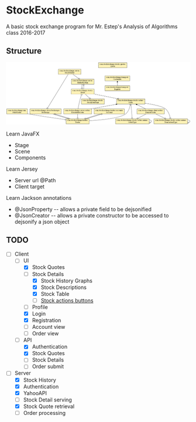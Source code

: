 # StockExchange

A basic stock exchange program for Mr. Estep's Analysis of Algorithms class 2016-2017


## Structure

![alt text](docs/class_diagram.png "Logo Title Text 1")

Learn JavaFX
* Stage
* Scene
* Components

Learn Jersey
* Server url @Path
* Client target

Learn Jackson annotations
* @JsonProperty -- allows a private field to be dejsonified
* @JsonCreator -- allows a private constructor to be accessed to dejsonify a json object

## TODO

- [ ] Client
  - [ ] UI
    - [x] Stock Quotes
    - [ ] Stock Details
      - [x] Stock History Graphs
      - [x] Stock Descriptions
      - [x] Stock Table
      - [ ] [Stock actions buttons](todo/stock_buttons.md) 
    - [ ] Profile
    - [x] Login
    - [x] Registration
    - [ ] Account view
    - [ ] Order view
  - [ ] API
    - [x] Authentication
    - [x] Stock Quotes
    - [ ] Stock Details
    - [ ] Order submit
- [ ] Server
  - [x] Stock History
  - [x] Authentication
  - [x] YahooAPI
  - [ ] Stock Detail serving
  - [x] Stock Quote retrieval
  - [ ] Order processing